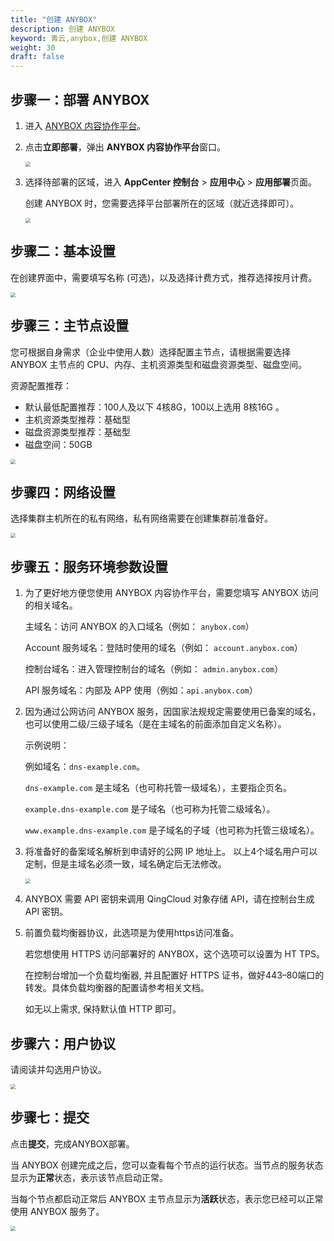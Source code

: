 ```yaml
---
title: "创建 ANYBOX"
description: 创建 ANYBOX
keyword: 青云,anybox,创建 ANYBOX
weight: 30
draft: false
---
```


## 步骤一：部署 ANYBOX

1. 进入 [ANYBOX 内容协作平台](https://appcenter.qingcloud.com/apps/app-m2cz7dcs/ANYBOX%20%E5%86%85%E5%AE%B9%E5%8D%8F%E4%BD%9C%E5%B9%B3%E5%8F%B0)。

2. 点击**立即部署**，弹出 **ANYBOX 内容协作平台**窗口。

   <img src="../../_images/install_depoy_area.png" style="zoom:50%;" />

3. 选择待部署的区域，进入 **AppCenter 控制台** > **应用中心** > **应用部署**页面。

   创建 ANYBOX 时，您需要选择平台部署所在的区域（就近选择即可）。

   <img src="../../_images/install_app_deploy.png" style="zoom:50%;" />

## 步骤二：基本设置

在创建界面中，需要填写名称 (可选)，以及选择计费方式，推荐选择按月计费。

<img src="../../_images/install_basic_set.png" style="zoom:50%;" />

## 步骤三：主节点设置

您可根据自身需求（企业中使用人数）选择配置主节点，请根据需要选择 ANYBOX 主节点的 CPU、内存、主机资源类型和磁盘资源类型、磁盘空间。

资源配置推荐：

- 默认最低配置推荐：100人及以下 4核8G，100以上选用 8核16G 。
- 主机资源类型推荐：基础型
- 磁盘资源类型推荐：基础型
- 磁盘空间：50GB

<img src="../../_images/install_main_set.png" style="zoom:50%;" />

## 步骤四：网络设置

选择集群主机所在的私有网络，私有网络需要在创建集群前准备好。

<img src="../../_images/install_network_set.png" style="zoom:50%;" />

## 步骤五：服务环境参数设置

1. 为了更好地方便您使用 ANYBOX 内容协作平台，需要您填写 ANYBOX 访问的相关域名。

   主域名：访问 ANYBOX 的入口域名（例如： `anybox.com`）

   Account 服务域名：登陆时使用的域名（例如： `account.anybox.com`）

   控制台域名：进入管理控制台的域名（例如： `admin.anybox.com`）

   API 服务域名：内部及 APP 使用（例如：`api.anybox.com`）

2. 因为通过公网访问 ANYBOX 服务，因国家法规规定需要使用已备案的域名，也可以使用二级/三级子域名（是在主域名的前面添加自定义名称）。

   示例说明：

   例如域名：`dns-example.com`。

   `dns-example.com` 是主域名（也可称托管一级域名），主要指企页名。

   `example.dns-example.com` 是子域名（也可称为托管二级域名）。

   `www.example.dns-example.com` 是子域名的子域（也可称为托管三级域名）。

3. 将准备好的备案域名解析到申请好的公网 IP 地址上。 以上4个域名用户可以定制，但是主域名必须一致，域名确定后无法修改。

   <img src="../../_images/install_env_set.png" style="zoom:50%;" />

4. ANYBOX 需要 API 密钥来调用 QingCloud 对象存储 API，请在控制台生成 API 密钥。

5. 前置负载均衡器协议，此选项是为使用https访问准备。

   若您想使用 HTTPS 访问部署好的 ANYBOX，这个选项可以设置为 HT TPS。

   在控制台增加一个负载均衡器, 并且配置好 HTTPS 证书，做好443–80端口的转发。具体负载均衡器的配置请参考相关文档。

   如无以上需求, 保持默认值 HTTP 即可。

## 步骤六：用户协议

请阅读并勾选用户协议。

<img src="../../_images/install_user_set.png" style="zoom:50%;" />

## 步骤七：提交

点击**提交**，完成ANYBOX部署。

当 ANYBOX 创建完成之后，您可以查看每个节点的运行状态。当节点的服务状态显示为**正常**状态，表示该节点启动正常。 

当每个节点都启动正常后 ANYBOX 主节点显示为**活跃**状态，表示您已经可以正常使用 ANYBOX 服务了。

<img src="../../_images/install_user_success.png" style="zoom:50%;" />

